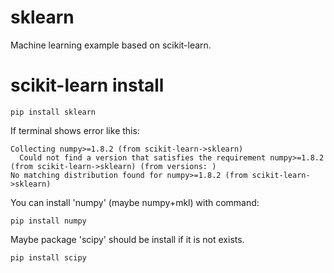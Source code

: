 # sklearn
Machine learning example based on scikit-learn.

# scikit-learn install
```
pip install sklearn
```
If terminal shows error like this:
```
Collecting numpy>=1.8.2 (from scikit-learn->sklearn)
  Could not find a version that satisfies the requirement numpy>=1.8.2 (from scikit-learn->sklearn) (from versions: )
No matching distribution found for numpy>=1.8.2 (from scikit-learn->sklearn)
```
You can install 'numpy' (maybe numpy+mkl) with command:
```
pip install numpy
```
Maybe package 'scipy' should be install if it is not exists.
```
pip install scipy
```
